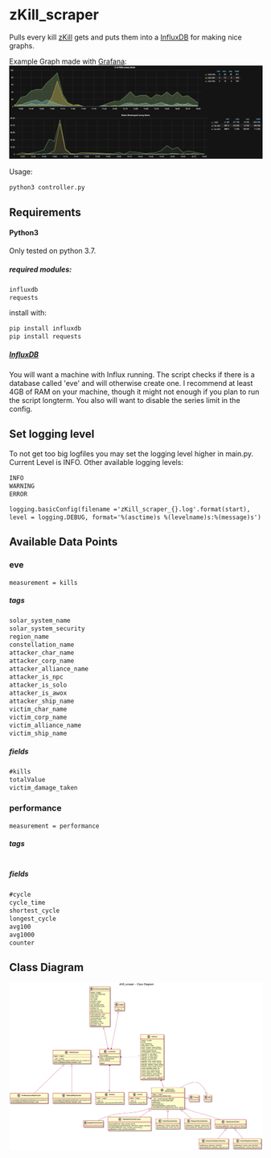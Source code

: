 # zKill_scraper
Pulls every kill [zKill](zkillboard.com) gets and puts them into a 
[InfluxDB](https://www.influxdata.com/time-series-platform/influxdb/)
for making nice graphs.
 
Example Graph made with [Grafana](grafana.com):
![example_graph1](ressources/example_graph1.png)

Usage:
```
python3 controller.py
```

## Requirements

#### Python3
Only tested on python 3.7.
##### required modules:
```
influxdb
requests
```
install with:
```
pip install influxdb
pip install requests
```
##### [InfluxDB](https://www.influxdata.com/time-series-platform/influxdb/)
You will want a machine with Influx running. The script checks if there is a database called
'eve' and will otherwise create one. I recommend at least 4GB of RAM on your machine, though 
it might not enough if you plan to run the script longterm.
You also will want to disable the series limit in the config.


## Set logging level

To not get too big logfiles you may set the logging level higher in main.py. Current Level is INFO.
Other available logging levels:
  ```
  INFO
  WARNING
  ERROR
  ```
  ```
  logging.basicConfig(filename ='zKill_scraper_{}.log'.format(start), level = logging.DEBUG, format='%(asctime)s %(levelname)s:%(message)s')
  ```

## Available Data Points

### eve

````
measurement = kills
````

##### tags
```
solar_system_name
solar_system_security
region_name
constellation_name
attacker_char_name
attacker_corp_name
attacker_alliance_name
attacker_is_npc
attacker_is_solo
attacker_is_awox
attacker_ship_name
victim_char_name
victim_corp_name
victim_alliance_name
victim_ship_name
```
##### fields

```
#kills
totalValue
victim_damage_taken
```

### performance

```` 
measurement = performance
````

##### tags
````

````
##### fields
````
#cycle
cycle_time
shortest_cycle
longest_cycle
avg100
avg1000
counter
````

## Class Diagram
![Class Diagramm](ressources/UML.png)

